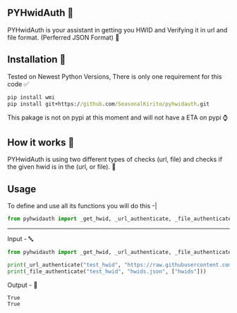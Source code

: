 ## PYHwidAuth 💾
PYHwidAuth is your assistant in getting you HWID and Verifying 
it in url and file format. (Perferred JSON Format) 🤖
## Installation 📩
Tested on Newest Python Versions, There is only one requirement for this code ✅
```cmd
pip install wmi
pip install git+https://github.com/SeasonalKirito/pyhwidauth.git
```
This pakage is not on pypi at this moment and will not have a ETA on pypi ⌚
## How it works 💽
PYHwidAuth is using two different types of checks (url, file) and checks if the given hwid is in the (url, or file). 📨
## Usage
To define and use all its functions you will do this -|
```py
from pyhwidauth import _get_hwid, _url_authenticate, _file_authenticate
```
 
---
 
Input - 🔤
```py
from pyhwidauth import _get_hwid, _url_authenticate, _file_authenticate

print(_url_authenticate("test_hwid", "https://raw.githubusercontent.com/SeasonalKirito/pyhwidauth/main/tests/hwids.json", ["hwids"]))
print(_file_authenticate("test_hwid", "hwids.json", ["hwids"]))
```
Output - 🔢
```cmd
True
True
```
